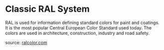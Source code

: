 # Classic RAL System

RAL is used for information defining standard colors for paint and coatings. 
It is the most popular Central European Color Standard used today. 
The colors are used in architecture, construction, industry and road safety.

source: [ralcolor.com](http://www.ralcolor.com/)
